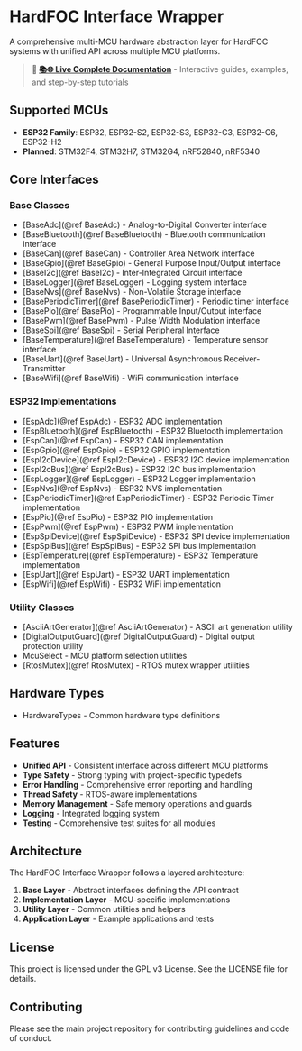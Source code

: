 # HardFOC Interface Wrapper

A comprehensive multi-MCU hardware abstraction layer for HardFOC systems with unified API 
across multiple MCU platforms.

> **📖 [📚🌐 Live Complete Documentation](https://n3b3x.github.io/hf-internal-interface-wrap/)** - 
> Interactive guides, examples, and step-by-step tutorials

## Supported MCUs

- **ESP32 Family**: ESP32, ESP32-S2, ESP32-S3, ESP32-C3, ESP32-C6, ESP32-H2
- **Planned**: STM32F4, STM32H7, STM32G4, nRF52840, nRF5340

## Core Interfaces

### Base Classes
- [BaseAdc](@ref BaseAdc) - Analog-to-Digital Converter interface
- [BaseBluetooth](@ref BaseBluetooth) - Bluetooth communication interface
- [BaseCan](@ref BaseCan) - Controller Area Network interface
- [BaseGpio](@ref BaseGpio) - General Purpose Input/Output interface
- [BaseI2c](@ref BaseI2c) - Inter-Integrated Circuit interface
- [BaseLogger](@ref BaseLogger) - Logging system interface
- [BaseNvs](@ref BaseNvs) - Non-Volatile Storage interface
- [BasePeriodicTimer](@ref BasePeriodicTimer) - Periodic timer interface
- [BasePio](@ref BasePio) - Programmable Input/Output interface
- [BasePwm](@ref BasePwm) - Pulse Width Modulation interface
- [BaseSpi](@ref BaseSpi) - Serial Peripheral Interface
- [BaseTemperature](@ref BaseTemperature) - Temperature sensor interface
- [BaseUart](@ref BaseUart) - Universal Asynchronous Receiver-Transmitter
- [BaseWifi](@ref BaseWifi) - WiFi communication interface

### ESP32 Implementations
- [EspAdc](@ref EspAdc) - ESP32 ADC implementation
- [EspBluetooth](@ref EspBluetooth) - ESP32 Bluetooth implementation
- [EspCan](@ref EspCan) - ESP32 CAN implementation
- [EspGpio](@ref EspGpio) - ESP32 GPIO implementation
- [EspI2cDevice](@ref EspI2cDevice) - ESP32 I2C device implementation
- [EspI2cBus](@ref EspI2cBus) - ESP32 I2C bus implementation
- [EspLogger](@ref EspLogger) - ESP32 Logger implementation
- [EspNvs](@ref EspNvs) - ESP32 NVS implementation
- [EspPeriodicTimer](@ref EspPeriodicTimer) - ESP32 Periodic Timer implementation
- [EspPio](@ref EspPio) - ESP32 PIO implementation
- [EspPwm](@ref EspPwm) - ESP32 PWM implementation
- [EspSpiDevice](@ref EspSpiDevice) - ESP32 SPI device implementation
- [EspSpiBus](@ref EspSpiBus) - ESP32 SPI bus implementation
- [EspTemperature](@ref EspTemperature) - ESP32 Temperature implementation
- [EspUart](@ref EspUart) - ESP32 UART implementation
- [EspWifi](@ref EspWifi) - ESP32 WiFi implementation

### Utility Classes
- [AsciiArtGenerator](@ref AsciiArtGenerator) - ASCII art generation utility
- [DigitalOutputGuard](@ref DigitalOutputGuard) - Digital output protection utility
- McuSelect - MCU platform selection utilities
- [RtosMutex](@ref RtosMutex) - RTOS mutex wrapper utilities

## Hardware Types

- HardwareTypes - Common hardware type definitions

## Features

- **Unified API** - Consistent interface across different MCU platforms
- **Type Safety** - Strong typing with project-specific typedefs
- **Error Handling** - Comprehensive error reporting and handling
- **Thread Safety** - RTOS-aware implementations
- **Memory Management** - Safe memory operations and guards
- **Logging** - Integrated logging system
- **Testing** - Comprehensive test suites for all modules

## Architecture

The HardFOC Interface Wrapper follows a layered architecture:

1. **Base Layer** - Abstract interfaces defining the API contract
2. **Implementation Layer** - MCU-specific implementations
3. **Utility Layer** - Common utilities and helpers
4. **Application Layer** - Example applications and tests

## License

This project is licensed under the GPL v3 License. See the LICENSE file for details.

## Contributing

Please see the main project repository for contributing guidelines and code of conduct.